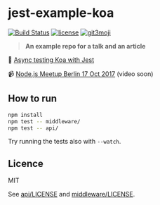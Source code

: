 # jest-example-koa
[![Build Status](https://semaphoreci.com/api/v1/robinpokorny/jest-example-koa/branches/master/badge.svg)](https://semaphoreci.com/robinpokorny/jest-example-koa)
[![license](https://img.shields.io/npm/l/transform-props-with.svg?style=flat-square)](#license)
[![git3moji](https://img.shields.io/badge/git3moji-%E2%9A%A1%EF%B8%8F%F0%9F%90%9B%F0%9F%93%BA%F0%9F%91%AE%F0%9F%94%A4-fffad8.svg?style=flat-square)](https://robinpokorny.github.io/git3moji/)

> **An example repo for a talk and an article**

📖 [Async testing Koa with Jest](https://medium.com/@robinpokorny/async-testing-koa-with-jest-1b6e84521b71)

📹 [Node.js Meetup Berlin 17 Oct 2017](https://www.meetup.com/preview/Node-js-Meetup-Berlin/events/241810015)
(video soon)

## How to run

```bash
npm install
npm test -- middleware/
npm test -- api/
```

Try running the tests also with `--watch`.

## Licence

MIT

See [api/LICENSE](api/LICENSE) and [middleware/LICENSE](middleware/LICENSE).
